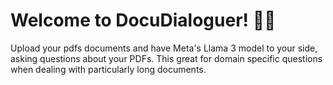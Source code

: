 # Welcome to DocuDialoguer! 🚀🤖

Upload your pdfs documents and have Meta's Llama 3 model to your side, asking questions about your PDFs.
This great for domain specific questions when dealing with particularly long documents.
